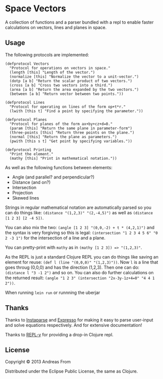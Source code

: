 # Space Vectors

A collection of functions and a parser bundled with a repl to
enable faster calculations on vectors, lines and planes in space.

## Usage
The following protocols are implemented:

    (defprotocol Vectors
      "Protocol for operations on vectors in space."
      (length [this] "Length of the vector.")
      (normalize [this] "Normalize the vector to a unit-vector.")
      (dotp [a b] "Return the scalar product of two vectors.")
      (cross [a b] "Cross two vectors into a third.")
      (area [a b] "Return the area expanded by the two vectors.")
      (between [a b] "Return vector between two points."))

    (defprotocol Lines
      "Protocol for operating on lines of the form op+t*r."
      (lwith [this t] "Find a point by specifying the parameter."))

    (defprotocol Planes
      "Protocol for planes of the form ax+by+cz+d=0."
      (param [this] "Return the same plane in parameter-form")
      (three-points [this] "Return three points on the plane.")
      (normal [this] "Return the plane as parameters.")
      (pwith [this s t] "Get point by specifying variables."))

    (defprotocol Printing
      "Print the element."
      (mathy [this] "Print in mathematical notation."))

As well as the following functions between elements:

* Angle (and parallel? and perpendicular?)
* Distance (and on?)
* Intersection
* Projection
* Skewed lines

Strings in regular mathematical notation are automatically parsed so you
can do things like: `(distance "(1,2,3)" "(2,-4,5)")` as well as `(distance [1 2 3] [2 -4 5])`.

You can also mix the two: `(angle [1 2 3] "(0,0,-2) + t * (4,2,1)")` and the syntax is very
forgiving so this is legal: `(intersection "1 2 3 4 5 6" "0 2 -3 1")` for the intersection of
a line and a plane.

You can pretty-print with `mathy` as in `(mathy [1 2 3]) => "(1,2,3)"`.

As the REPL is just a standard Clojure REPL you can do things like saving an element for reuse: `(def l (line "(0,0,0)" "(1,2,3)"))`. Now `l` is a line that goes throug (0,0,0) and has the direction (1,2,3).
Then one can do: `(distance l "3 -1 2")` and so on.
You can also do further calculations on the returned result: `(angle "1 2 3" (intersection "2x-3y-1z+4=0" "4 4 1 2"))`.

When running `lein run` or runnning the uberjar

## Thanks
Thanks to [Instaparse](https://github.com/Engelberg/instaparse) and [Expresso](https://github.com/clojure-numerics/expresso) for making it easy to parse user-input and solve equations respectively. And for extensive documentation!

Thanks to [REPL-y](http://github.com/trptcolin/reply) for providing a drop-in Clojure repl.

## License

Copyright © 2013 Andreas From

Distributed under the Eclipse Public License, the same as Clojure.
